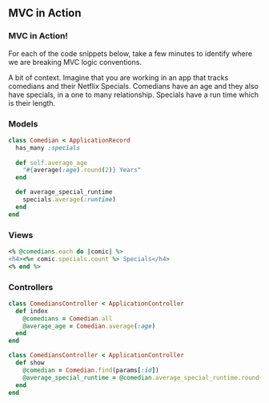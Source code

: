 ## MVC in Action

### MVC in Action!

For each of the code snippets below, take a few minutes to identify where we are breaking MVC logic conventions.

A bit of context. Imagine that you are working in an app that tracks comedians and their Netflix Specials. Comedians have an age and they also have specials, in a one to many relationship. Specials have a run time which is their length.

### Models
```ruby
class Comedian < ApplicationRecord
  has_many :specials
  
  def self.average_age
    "#{average(:age).round(2)} Years"
  end

  def average_special_runtime
    specials.average(:runtime)
  end
end
```

### Views

```ruby
<% @comedians.each do |comic| %>
<h4><%= comic.specials.count %> Specials</h4>
<% end %>
```
### Controllers
```ruby
class ComediansController < ApplicationController
  def index
    @comedians = Comedian.all
    @average_age = Comedian.average(:age)
  end
end
```
```ruby
class ComediansController < ApplicationController
  def show
    @comedian = Comedian.find(params[:id])
    @average_special_runtime = @comedian.average_special_runtime.round(2)
  end
end
```